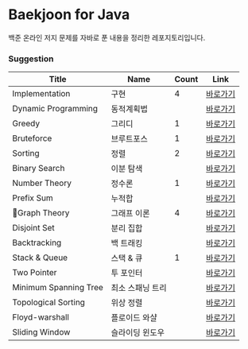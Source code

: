 # Baekjoon for Java

백준 온라인 저지 문제를 자바로 푼 내용을 정리한 레포지토리입니다.


### Suggestion

| Title                 | Name                 | Count | Link                                                                                    |
| --------------------- | -------------------- | ----- | --------------------------------------------------------------------------------------- |
| Implementation        | 구현                 | 4     | [바로가기](https://github.com/sgn07124/Algorithm/blob/main/Implementation)      |
| Dynamic Programming   | 동적계획법           |     | [바로가기](https://github.com/sgn07124/Algorithm/tree/main/Dynamic%20Programming)  |
| Greedy                | 그리디               | 1     | [바로가기](https://github.com/sgn07124/Algorithm/tree/main/Greedy)              |
| Bruteforce            | 브루트포스           | 1     | [바로가기](https://github.com/sgn07124/Algorithm/blob/main/Bruteforce)          |
| Sorting               | 정렬                 | 2     | [바로가기](https://github.com/sgn07124/Algorithm/tree/main/Sorting)             |
| Binary Search         | 이분 탐색            |      | [바로가기](https://github.com/sgn07124/Algorithm/tree/main/Binary%20Search)        |
| Number Theory        | 정수론      | 1     | [바로가기](https://github.com/sgn07124/Algorithm/tree/main/Number%20Theory)       |
| Prefix Sum            | 누적합               |      | [바로가기](https://github.com/sgn07124/Algorithm/tree/main/Prefix%20Sum)           |
| Graph Theory              | 그래프 이론           | 4     | [바로가기](https://github.com/sgn07124/Algorithm/tree/main/Graph%20Theory)            |
| Disjoint Set          | 분리 집합            |      | [바로가기](https://github.com/sgn07124/Algorithm/tree/main/Disjoint%20Set)         |
| Backtracking          | 백 트래킹            |      | [바로가기](https://github.com/sgn07124/Algorithm/tree/main/Backtracking)        |
| Stack & Queue         | 스택 & 큐            | 1     | [바로가기](https://github.com/sgn07124/Algorithm/tree/main/Stack%20&%20Queue)          |
| Two Pointer           | 투 포인터            |      | [바로가기](https://github.com/sgn07124/Algorithm/tree/main/Two%20Pointer)          |
| Minimum Spanning Tree | 최소 스패닝 트리     |      | [바로가기](https://github.com/sgn07124/Algorithm/tree/main/Minimum%20Spanning%20Tree) |
| Topological Sorting   | 위상 정렬            |      | [바로가기](https://github.com/sgn07124/Algorithm/tree/main/Topological%20Sorting)  |
| Floyd-warshall        | 플로이드 와샬        |      | [바로가기](https://github.com/sgn07124/Algorithm/tree/main/Floyd-warshall)       |
| Sliding Window        | 슬라이딩 윈도우      |      | [바로가기](https://github.com/sgn07124/Algorithm/tree/main/Sliding%20Window)       |
